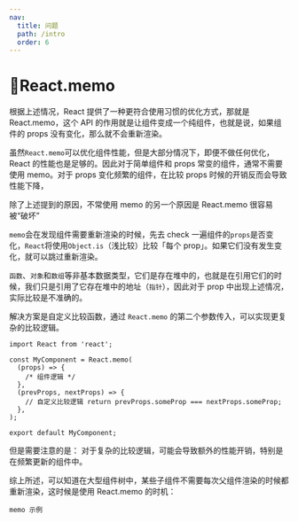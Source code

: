 ```yaml
---
nav:
  title: 问题
  path: /intro
  order: 6
---
```


# 🐼React.memo

根据上述情况，React 提供了一种更符合使用习惯的优化方式，那就是 React.memo，这个 API 的作用就是让组件变成一个纯组件，也就是说，如果组件的 props 没有变化，那么就不会重新渲染。

虽然`React.memo`可以优化组件性能，但是大部分情况下，即便不做任何优化，React 的性能也是足够的。因此对于简单组件和 props 常变的组件，通常不需要使用 memo。对于 props 变化频繁的组件，在比较 props 时候的开销反而会导致性能下降，

除了上述提到的原因，不常使用 memo 的另一个原因是 React.memo 很容易被“破坏”

`memo`会在发现组件需要重新渲染的时候，先去 check 一遍组件的`props`是否变化，`React`将使用`Object.is`（浅比较）比较「每个 prop」。如果它们没有发生变化，就可以跳过重新渲染。

`函数`、`对象`和`数组`等非基本数据类型，它们是存在堆中的，也就是在引用它们的时候，我们只是引用了它存在堆中的地址（`指针`），因此对于 prop 中出现上述情况，实际比较是不准确的。

解决方案是自定义比较函数，通过 `React.memo` 的第二个参数传入，可以实现更复杂的比较逻辑。

```tsx
import React from 'react';

const MyComponent = React.memo(
  (props) => {
    /* 组件逻辑 */
  },
  (prevProps, nextProps) => {
    // 自定义比较逻辑 return prevProps.someProp === nextProps.someProp;
  },
);

export default MyComponent;
```

但是需要注意的是： 对于复杂的比较逻辑，可能会导致额外的性能开销，特别是在频繁更新的组件中。

综上所述，可以知道在大型组件树中，某些子组件不需要每次父组件渲染的时候都重新渲染，这时候是使用 React.memo 的时机：

<code src="./Code.tsx">memo 示例</code>
